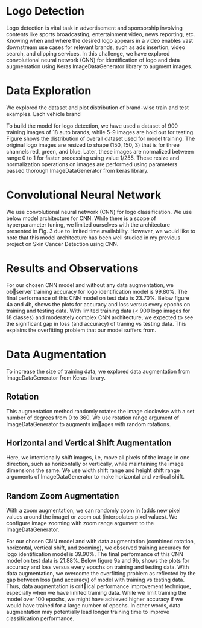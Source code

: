 # Logo Detection

Logo detection is vital task in advertisement and sponsorship involving contents like sports broadcasting, entertainment video, news reporting, etc.
Knowing when and where the desired logo appears in a video enables vast
downstream use cases for relevant brands, such as ads insertion, video search,
and clipping services. In this challenge, we have explored convolutional neural network (CNN) for identification of logo and data augmentation using
Keras ImageDataGenerator library to augment images.

# Data Exploration
We explored the dataset and plot distribution of brand-wise train and test
examples. Each vehicle brand

To build the model for logo detection, we have used a dataset of 900 training
images of 18 auto brands, while 5-9 images are hold out for testing. Figure shows the distribution of overall dataset used for model training. The original logo images are resized to shape (150, 150, 3) that is for three channels red, green, and blue. Later, these images are normalized between
range 0 to 1 for faster processing using value 1/255. These resize and normalization operations on images are performed using parameters passed thorough
ImageDataGenerator from keras library.

# Convolutional Neural Network
We use convolutional neural network (CNN) for logo classification. We use
below model architecture for CNN. While there is a scope of hyperparameter
tuning, we limited ourselves with the architecture presented in Fig. 3 due
to limited time availability. However, we would like to note that this model
architecture has been well studied in my previous project on Skin Cancer
Detection using CNN.

# Results and Observations
For our chosen CNN model and without any data augmentation, we observer training accuracy for logo identification model is 99.80%. The final
performance of this CNN model on test data is 23.70%.
Below figure 4a and 4b, shows the plots for accuracy and loss versus every
epochs on training and testing data. With limited training data (< 900
logo images for 18 classes) and moderately complex CNN architecture, we
expected to see the significant gap in loss (and accuracy) of traning vs testing
data. This explains the overfitting problem that our model suffers from.

# Data Augmentation
To increase the size of training data, we explored data augmentation from
ImageDataGenerator from Keras library.

## Rotation
This augmentation method randomly rotates the image clockwise with a set
number of degrees from 0 to 360.
We use rotation range argument of ImageDataGenerator to augments images with random rotations.

## Horizontal and Vertical Shift Augmentation
Here, we intentionally shift images, i.e, move all pixels of the image in one
direction, such as horizontally or vertically, while maintaining the image
dimensions the same.
We use width shift range and height shift range arguments of ImageDataGenerator
to make horizontal and vertical shift.

## Random Zoom Augmentation
With a zoom augmentation, we can randomly zoom in (adds new pixel values
around the image) or zoom out (interpolates pixel values).
We configure image zooming with zoom range argument to the ImageDataGenerator.

For our chosen CNN model and with data augmentation (combined rotation,
horizontal, vertical shift, and zooming), we observed training accuracy for
logo identification model is 39.90%. The final performance of this CNN
model on test data is 21.88%.
Below figure 9a and 9b, shows the plots for accuracy and loss versus every
epochs on training and testing data. With data augmentation, we overcome
the overfitting problem as reflected by the gap between loss (and accuracy)
of model with training vs testing data. Thus, data augmentation is critical performance improvement technique, especially when we have limited
training data. While we limit training the model over 100 epochs, we might
have achieved higher accuracy if we would have trained for a large number
of epochs. In other words, data augmentation may potentially lead longer
training time to improve classification performance.

